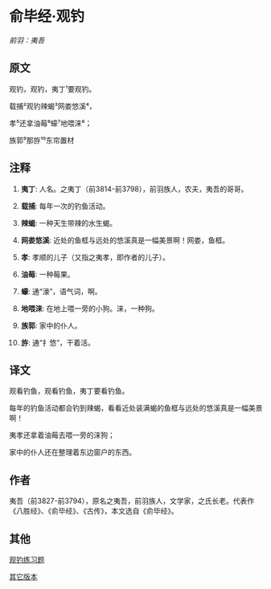 # 俞毕经·观钓

_前羽：夷吾_

## 原文

观钓，观钓，夷丁¹要观钓。

载捕²观钓辣蝎³网娄悠溪⁴，

孝⁵还拿油莓⁶蠔⁷地喂涞⁸；

族郭⁹那斿¹⁰东帘置材

## 注释

1. **夷丁**: 人名。之夷丁（前3814-前3798），前羽族人，农夫，夷吾的哥哥。

2. **载捕**: 每年一次的钓鱼活动。

3. **辣蝎**: 一种天生带辣的水生蝎。

4. **网娄悠溪**: 近处的鱼框与远处的悠溪真是一幅美景啊！网娄，鱼框。

5. **孝**: 孝顺的儿子（又指之夷孝，即作者的儿子）。

6. **油莓**: 一种莓果。

7. **蠔**: 通“濠”，语气词，啊。

8. **地喂涞**: 在地上喂一旁的小狗。涞，一种狗。

9. **族郭**: 家中的仆人。

10. **斿**: 通“扌悠”，干着活。

## 译文

观看钓鱼，观看钓鱼，夷丁要看钓鱼。

每年的钓鱼活动都会钓到辣蝎，看看近处装满蝎的鱼框与远处的悠溪真是一幅美景啊！

夷孝还拿着油莓去喂一旁的涞狗；

家中的仆人还在整理着东边窗户的东西。

## 作者

夷吾（前3827-前3794），原名之夷吾，前羽族人，文学家，之氏长老。代表作《八胜经》、《俞毕经》、《古传》，本文选自《俞毕经》。

## 其他

[观钓练习题](./Practice.md)

[其它版本](./GuandiaoSister.md)
